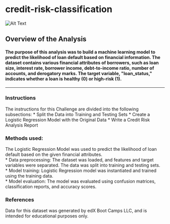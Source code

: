 # credit-risk-classification
![Alt Text](./images/lgr.png)

## Overview of the Analysis

#### The purpose of this analysis was to build a machine learning model to predict the likelihood of loan default based on financial information. The dataset contains various    financial attributes of borrowers, such as loan size, interest rate, borrower income, debt-to-income ratio, number of accounts, and derogatory marks. The target variable, "loan_status," indicates whether a loan is healthy (0) or high-risk (1).
------------------------------------------------------------------------------------------------------------------------------------------

### Instructions
The instructions for this Challenge are divided into the following subsections:
     * Split the Data into Training and Testing Sets
     * Create a Logistic Regression Model with the Original Data
     * Write a Credit Risk Analysis Report

### Methods used:
 The Logistic Regression Model was used to predict the likelihood of loan default based on the given financial attributes.<br/>
    * Data preprocessing: The dataset was loaded, and features and target variables were separated. The data was split into training and testing sets.<br/>
    * Model training: Logistic Regression model was instantiated and trained using the training data.<br/>
    * Model evaluation: The model was evaluated using confusion matrices, classification reports, and accuracy scores.

### References
Data for this dataset was generated by edX Boot Camps LLC, and is intended for educational purposes only.
